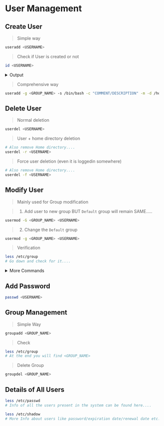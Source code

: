 # User Management

## Create User

> Simple way
```bash
useradd <USERNAME>
```

> Check if User is created or not
```bash
id <USERNAME>
```

<details>
<summary>Output</summary>

```
<-- OUTPUT -->

uid=1001(USERNAME) gid=1001(USERNAME) groups=1001(USERNAME)
```

</details>

> Comprehensive way
```bash
useradd -g <GROUP_NAME> -s /bin/bash -c "COMMENT/DESCRIPTION" -m -d /home/<USERNAME> <USERNAME>
```

## Delete User

> Normal deletion
```bash
userdel <USERNAME>
```

> User + home directory deletion
```bash
# Also remove Home directory....
userdel -r <USERNAME>
```

> Force user deletion (even it is loggedin somewhere) 
```bash
# Also remove Home directory....
userdel -f <USERNAME>
```

## Modify User
> Mainly used for Group modification

> 1. Add user to new group BUT `Default` group will remain SAME.....
```bash
usermod -G <GROUP_NAME> <USERNAME>
```

> 2. Change the `Default` group
```bash
usermod -g <GROUP_NAME> <USERNAME>
```

> Verification
```bash
less /etc/group
# Go down and check for it....
```

<details>
<summary>More Commands</summary>

```
-m -d /home/NEW_FOLDER  ::> Move content of home folder to NEW_FOLDER
-p                      ::> Change Password
-s                      ::> Change Shell type
-L -U                   ::> Lock/Unlock a user
```

</details>

## Add Password

```bash
passwd <USERNAME>
```

## Group Management

> Simple Way
```bash
groupadd <GROUP_NAME>
```

> Check
```bash
less /etc/group
# At the end you will find <GROUP_NAME>
```

> Delete Group
```bash
groupdel <GROUP_NAME> 
```

## Details of All Users

```bash
less /etc/passwd
# Info of all the users present in the system can be found here....
```

```bash
less /etc/shadow
# More Info about users like password/expiration date/renewal date etc.
```